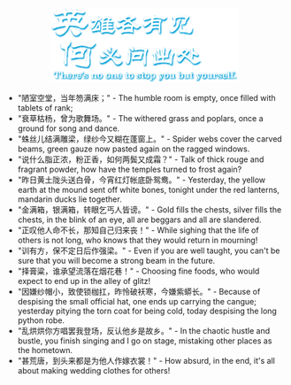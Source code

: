 
<p align="center">
  <img src="yx.png" alt="yx">
</p>

- "陋室空堂，当年笏满床；" - The humble room is empty, once filled with tablets of rank;
- "衰草枯杨，曾为歌舞场。" - The withered grass and poplars, once a ground for song and dance.
- "蛛丝儿结满雕梁，绿纱今又糊在蓬窗上。" - Spider webs cover the carved beams, green gauze now pasted again on the ragged windows.
- "说什么脂正浓，粉正香，如何两鬓又成霜？" - Talk of thick rouge and fragrant powder, how have the temples turned to frost again?
- "昨日黄土陇头送白骨，今宵红灯帐底卧鸳鸯。" - Yesterday, the yellow earth at the mound sent off white bones, tonight under the red lanterns, mandarin ducks lie together.
- "金满箱，银满箱，转眼乞丐人皆谤。" - Gold fills the chests, silver fills the chests, in the blink of an eye, all are beggars and all are slandered.
- "正叹他人命不长，那知自己归来丧！" - While sighing that the life of others is not long, who knows that they would return in mourning!
- "训有方，保不定日后作强梁。" - Even if you are well taught, you can't be sure that you will become a strong beam in the future.
- "择膏粱，谁承望流落在烟花巷！" - Choosing fine foods, who would expect to end up in the alley of glitz!
- "因嫌纱帽小，致使锁枷扛，昨怜破袄寒，今嫌紫蟒长。" - Because of despising the small official hat, one ends up carrying the cangue; yesterday pitying the torn coat for being cold, today despising the long python robe.
- "乱烘烘你方唱罢我登场，反认他乡是故乡。" - In the chaotic hustle and bustle, you finish singing and I go on stage, mistaking other places as the hometown.
- "甚荒唐，到头来都是为他人作嫁衣裳！" - How absurd, in the end, it's all about making wedding clothes for others!
<!--
### Hi there 👋
#### 为学日益，为道日损
**masskx/masskx** is a ✨ _special_ ✨ repository because its `README.md` (this file) appears on your GitHub profile.
![yz](yz.png)

Here are some ideas to get you started:

- 🔭 I’m currently working on ...
- 🌱 I’m currently learning ...
- 👯 I’m looking to collaborate on ...
- 🤔 I’m looking for help with ...
- 💬 Ask me about ...
- 📫 How to reach me: ms_skx@163.com
- 😄 Pronouns: ...
- ⚡ Fun fact: ...
-->

